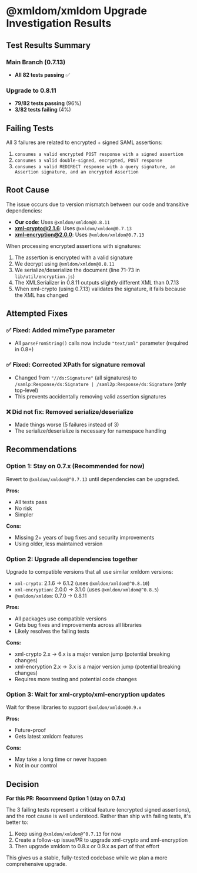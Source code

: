 # @xmldom/xmldom Upgrade Investigation Results

## Test Results Summary

### Main Branch (0.7.13)
- **All 82 tests passing** ✅

### Upgrade to 0.8.11
- **79/82 tests passing** (96%)
- **3/82 tests failing** (4%)

## Failing Tests

All 3 failures are related to encrypted + signed SAML assertions:

1. `consumes a valid encrypted POST response with a signed assertion`
2. `consumes a valid double-signed, encrypted, POST response`  
3. `consumes a valid REDIRECT response with a query signature, an Assertion signature, and an encrypted Assertion`

## Root Cause

The issue occurs due to version mismatch between our code and transitive dependencies:

- **Our code**: Uses `@xmldom/xmldom@0.8.11`
- **xml-crypto@2.1.6**: Uses `@xmldom/xmldom@0.7.13`
- **xml-encryption@2.0.0**: Uses `@xmldom/xmldom@0.7.13`

When processing encrypted assertions with signatures:
1. The assertion is encrypted with a valid signature
2. We decrypt using `@xmldom/xmldom@0.8.11`
3. We serialize/deserialize the document (line 71-73 in `lib/util/encryption.js`)
4. The XMLSerializer in 0.8.11 outputs slightly different XML than 0.7.13
5. When xml-crypto (using 0.7.13) validates the signature, it fails because the XML has changed

## Attempted Fixes

### ✅ Fixed: Added mimeType parameter
- All `parseFromString()` calls now include `"text/xml"` parameter (required in 0.8+)

### ✅ Fixed: Corrected XPath for signature removal
- Changed from `"//ds:Signature"` (all signatures) to `/samlp:Response/ds:Signature | /saml2p:Response/ds:Signature` (only top-level)
- This prevents accidentally removing valid assertion signatures

### ❌ Did not fix: Removed serialize/deserialize
- Made things worse (5 failures instead of 3)
- The serialize/deserialize is necessary for namespace handling

## Recommendations

### Option 1: Stay on 0.7.x (Recommended for now)
Revert to `@xmldom/xmldom@^0.7.13` until dependencies can be upgraded.

**Pros:**
- All tests pass
- No risk
- Simpler

**Cons:**
- Missing 2+ years of bug fixes and security improvements
- Using older, less maintained version

### Option 2: Upgrade all dependencies together
Upgrade to compatible versions that all use similar xmldom versions:
- `xml-crypto`: 2.1.6 → 6.1.2 (uses `@xmldom/xmldom@^0.8.10`)
- `xml-encryption`: 2.0.0 → 3.1.0 (uses `@xmldom/xmldom@^0.8.5`)
- `@xmldom/xmldom`: 0.7.0 → 0.8.11

**Pros:**
- All packages use compatible versions
- Gets bug fixes and improvements across all libraries
- Likely resolves the failing tests

**Cons:**
- xml-crypto 2.x → 6.x is a major version jump (potential breaking changes)
- xml-encryption 2.x → 3.x is a major version jump (potential breaking changes)
- Requires more testing and potential code changes

### Option 3: Wait for xml-crypto/xml-encryption updates
Wait for these libraries to support `@xmldom/xmldom@0.9.x` 

**Pros:**
- Future-proof
- Gets latest xmldom features

**Cons:**
- May take a long time or never happen
- Not in our control

## Decision

**For this PR: Recommend Option 1 (stay on 0.7.x)**

The 3 failing tests represent a critical feature (encrypted signed assertions), and the root cause is well understood. Rather than ship with failing tests, it's better to:

1. Keep using `@xmldom/xmldom@^0.7.13` for now
2. Create a follow-up issue/PR to upgrade xml-crypto and xml-encryption
3. Then upgrade xmldom to 0.8.x or 0.9.x as part of that effort

This gives us a stable, fully-tested codebase while we plan a more comprehensive upgrade.
